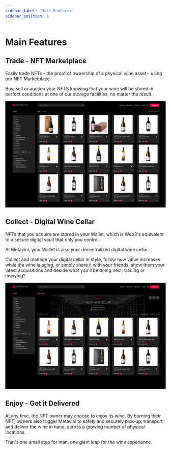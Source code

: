 ```yaml
---
sidebar_label: 'Main Features'
sidebar_position: 3
---
```


# Main Features

## Trade - NFT Marketplace

Easily trade NFTs - the proof of ownership of a physical wine asset - using our NFT Marketplace.

Buy, sell or auction your NFTS knowing that your wine will be stored in perfect conditions at one of our storage facilities, no matter the result.

![Metavini NFT Marketplace](../../static/img/marketplace/mockup-marketplace.png)

## Collect - Digital Wine Cellar

NFTs that you acquire are stored in your Wallet, which is Web3's equivalent to a secure digital vault that only you control.

At Metavini, your Wallet is also your decentralized digital wine cellar.

Collect and manage your digital cellar in style, follow how value increases while the wine is aging, or simply share it with your friends, show them your latest acquisitions and decide what you'll be doing next: trading or enjoying?

![Metavini Digital Wine Cellar](../../static/img/marketplace/mockup-digital-wine-cellar.png)

## Enjoy - Get it Delivered

At any time, the NFT owner may choose to enjoy its wine. By burning their NFT, owners also trigger Metavini to safely and securely pick-up, transport and deliver the wine in hand, across a growing number of physical locations.

That's one small step for man, one giant leap for the wine experience.
